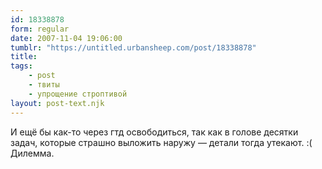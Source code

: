 ```yaml
---
id: 18338878
form: regular
date: 2007-11-04 19:06:00
tumblr: "https://untitled.urbansheep.com/post/18338878"
title:
tags:
    - post
    - твиты
    - упрощение строптивой
layout: post-text.njk
---
```


<p>И ещё бы как-то через гтд освободиться, так как в голове десятки задач, которые страшно выложить наружу — детали тогда утекают. :( Дилемма.</p>

